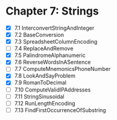 # Chapter 7: Strings

- [x] 7.1 InterconvertStringAndInteger
- [x] 7.2 BaseConversion
- [x] 7.3 SpreadsheetColumnEncoding
- [ ] 7.4 ReplaceAndRemove
- [x] 7.5 PalindromeAlphanumeric
- [x] 7.6 ReverseWordsInASentence
- [ ] 7.7 ComputeMnemonicsPhoneNumber
- [x] 7.8 LookAndSayProblem
- [x] 7.9 RomanToDecimal
- [ ] 7.10 ComputeValidIPAddresses
- [ ] 7.11 StringSinusoidal
- [ ] 7.12 RunLengthEncoding
- [ ] 7.13 FindFirstOccurrenceOfSubstring